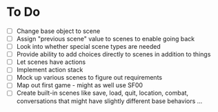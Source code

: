 # To Do

- [ ] Change base object to scene
- [ ] Assign "previous scene" value to scenes to enable going back
- [ ] Look into whether special scene types are needed
- [ ] Provide ability to add choices directly to scenes in addition to things
- [ ] Let scenes have actions
- [ ] Implement action stack
- [ ] Mock up various scenes to figure out requirements
- [ ] Map out first game - might as well use SF00
- [ ] Create built-in scenes like save, load, quit, location, combat,
   conversations that might have slightly different base behaviors ...